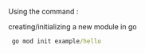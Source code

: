 Using the command : 

creating/initializing a new module in go
```cmd
 go mod init example/hello
```





